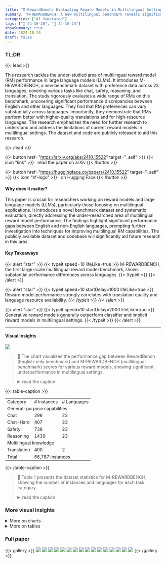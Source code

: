 ```yaml
---
title: "M-RewardBench: Evaluating Reward Models in Multilingual Settings"
summary: "M-REWARDBENCH: A new multilingual benchmark reveals significant performance gaps in reward models across languages, highlighting the need for improved cross-lingual alignment in LLMs."
categories: ["AI Generated"]
tags: ["🔖 24-10-20", "🤗 24-10-24"]
showSummary: true
date: 2024-10-20
draft: false
---
```


### TL;DR


{{< lead >}}

This research tackles the under-studied area of multilingual reward model (RM) performance in large language models (LLMs).  It introduces M-REWARDBENCH, a new benchmark dataset with preference data across 23 languages, covering various tasks like chat, safety, reasoning, and translation.  The study rigorously evaluates a wide range of RMs on this benchmark, uncovering significant performance discrepancies between English and other languages. They find that RM preferences can vary substantially across languages. Importantly, they demonstrate that RMs perform better with higher-quality translations and for high-resource languages.  The research emphasizes the need for further research to understand and address the limitations of current reward models in multilingual settings.  The dataset and code are publicly released to aid this research.

{{< /lead >}}


{{< button href="https://arxiv.org/abs/2410.15522" target="_self" >}}
{{< icon "link" >}} &nbsp; read the paper on arXiv
{{< /button >}}

{{< button href="https://huggingface.co/papers/2410.15522" target="_self" >}}
{{< icon "hf-logo" >}} &nbsp; on Hugging Face
{{< /button >}}

#### Why does it matter?
This paper is crucial for researchers working on reward models and large language models (LLMs), particularly those focusing on multilingual applications.  It introduces a novel benchmark dataset and systematic evaluation, directly addressing the under-researched area of multilingual reward model performance. The findings highlight significant performance gaps between English and non-English languages, prompting further investigation into techniques for improving multilingual RM capabilities. The publicly available dataset and codebase will significantly aid future research in this area.
#### Key Takeaways

{{< alert "star" >}}
{{< typeit speed=10 lifeLike=true >}} M-REWARDBENCH, the first large-scale multilingual reward model benchmark, shows substantial performance differences across languages. {{< /typeit >}}
{{< /alert >}}

{{< alert "star" >}}
{{< typeit speed=10 startDelay=1000 lifeLike=true >}} Reward model performance strongly correlates with translation quality and language resource availability. {{< /typeit >}}
{{< /alert >}}

{{< alert "star" >}}
{{< typeit speed=10 startDelay=2000 lifeLike=true >}} Generative reward models generally outperform classifier and implicit reward models in multilingual settings. {{< /typeit >}}
{{< /alert >}}

------
#### Visual Insights





![](charts/charts_1_0.png)

> 🔼 The chart visualizes the performance gap between RewardBench (English-only benchmark) and M-REWARDBENCH (multilingual benchmark) scores for various reward models, showing significant underperformance in multilingual settings.
> <details>
> <summary>read the caption</summary>
> Figure 1: Performance gap between RewardBench (English) and the average M-REWARDBENCH scores across 23 languages for various reward models (Pearson r: 0.92, Spearman p: 0.89). All models underperform on our multilingual benchmark compared to their performance on the corresponding English benchmark.
> </details>





{{< table-caption >}}
<br><table id='8' style='font-size:14px'><tr><td>Category</td><td># Instances</td><td># Languages</td></tr><tr><td colspan="3">General-purpose capabilities </td></tr><tr><td>Chat</td><td>296</td><td>23</td></tr><tr><td>Chat-Hard</td><td>407</td><td>23</td></tr><tr><td>Safety</td><td>736</td><td>23</td></tr><tr><td>Reasoning</td><td>1430</td><td>23</td></tr><tr><td colspan="3">Multilingual knowledge</td></tr><tr><td>Translation</td><td>400</td><td>2</td></tr><tr><td>Total</td><td colspan="2">66,787 instances</td></tr></table>{{< /table-caption >}}

> 🔼 Table 1 presents the dataset statistics for M-REWARDBENCH, showing the number of instances and languages for each task category.
> <details>
> <summary>read the caption</summary>
> Table 1: Dataset statistics for M-REWARDBENCH. Number of languages excludes English. For Translation, the languages are Chinese (zh) and German (de).
> </details>



### More visual insights



<details>
<summary>More on charts
</summary>


![](charts/charts_4_0.png "🔼 Figure 2: Label agreement, as measured by Cohen's k, of various RMs with respect to RewardBench (English) averaged across 23 languages. No model achieves complete agreement (к = 1) between other languages and English, with some exhibiting greater volatility across languages and others demonstrating more stability.")

> 🔼 The chart displays the average inner-model agreement across 23 languages for various reward models, using Cohen's kappa to measure label agreement.
> <details>
> <summary>read the caption</summary>
> Figure 2: Label agreement, as measured by Cohen's k, of various RMs with respect to RewardBench (English) averaged across 23 languages. No model achieves complete agreement (к = 1) between other languages and English, with some exhibiting greater volatility across languages and others demonstrating more stability.
> </details>


![](charts/charts_5_0.png "🔼 Figure 3: (Top) Distribution of label agreement, as measured by Cohen's κ, across the six Generative RMs in the top ten (Table 2) with respect to RewardBench (English) on Indonesian. Interpretation of Cohen's k scores is based on McHugh (2012). (Bottom) Percentage of categories in M-REWARDBENCH for each bin in the histogram.")

> 🔼 The chart displays the distribution of label agreement, measured by Cohen's kappa, across six generative reward models for Indonesian, comparing their performance to the English RewardBench, showing the consistency of models in labeling the same instances across different languages.
> <details>
> <summary>read the caption</summary>
> Figure 3: (Top) Distribution of label agreement, as measured by Cohen's κ, across the six Generative RMs in the top ten (Table 2) with respect to RewardBench (English) on Indonesian. Interpretation of Cohen's k scores is based on McHugh (2012). (Bottom) Percentage of categories in M-REWARDBENCH for each bin in the histogram.
> </details>


![](charts/charts_6_0.png "🔼 Figure 4: Performance of ten selected reward models across different RM types on a version of M-REWARDBENCH translated using NLLB 3.3B (Costa-jussà et al., 2022) and the Google Translate API. The performance of RMs improves when they are provided with higher-quality translations.")

> 🔼 The chart displays the performance of ten reward models on a translated subset of M-REWARDBENCH, comparing results using NLLB and Google Translate to show the impact of translation quality on reward model performance.
> <details>
> <summary>read the caption</summary>
> Figure 4: Performance of ten selected reward models across different RM types on a version of M-REWARDBENCH translated using NLLB 3.3B (Costa-jussà et al., 2022) and the Google Translate API. The performance of RMs improves when they are provided with higher-quality translations.
> </details>


![](charts/charts_7_0.png "🔼 Figure 5: Performance across different linguistic dimensions: resource availability, language family, and script. Resource availability is based on Joshi et al. (2020)'s language categorization, with higher-numbered classes having more data resources. Information on language family and script are based on Aryabumi et al. (2024).")

> 🔼 The chart displays the performance of reward models across various linguistic dimensions, including resource availability, language family, and script.
> <details>
> <summary>read the caption</summary>
> Figure 5: Performance across different linguistic dimensions: resource availability, language family, and script. Resource availability is based on Joshi et al. (2020)'s language categorization, with higher-numbered classes having more data resources. Information on language family and script are based on Aryabumi et al. (2024).
> </details>


</details>



<details>
<summary>More on tables
</summary>


{{< table-caption >}}
<br><table id='7' style='font-size:14px'><tr><td>Model</td><td colspan="2">Chat Chat-Hard</td><td colspan="2">Safety Reasoning</td></tr><tr><td>GPT-4 Turbo</td><td>-1.55</td><td>-3.55</td><td>-3.22</td><td>0.84</td></tr><tr><td>GPT-4o</td><td>-2.76</td><td>-5.99</td><td>-4.15</td><td>-2.83</td></tr><tr><td>Gemma 2 9B</td><td>-0.58</td><td>-6.47</td><td>-4.77</td><td>-0.62</td></tr><tr><td>URM Llama 3.1 8B</td><td>-20.80</td><td>-8.02</td><td>-3.39</td><td>-6.64</td></tr><tr><td>Llama 3.1 70B</td><td>-1.82</td><td>-11.62</td><td>-8.51</td><td>-2.87</td></tr><tr><td>Llama 3.0 70B</td><td>-2.39</td><td>-9.05</td><td>2.90</td><td>-2.10</td></tr><tr><td>BTRM Qwen 2 7B</td><td>-10.25</td><td>-4.01</td><td>-11.74</td><td>-4.70</td></tr><tr><td>Command R+</td><td>-0.76</td><td>-3.77</td><td>-9.60</td><td>-1.97</td></tr><tr><td>Tulu 2 13B DPO</td><td>-20.39</td><td>-2.34</td><td>-11.46</td><td>1.04</td></tr><tr><td>Aya 23 35B</td><td>-0.85</td><td>-1.14</td><td>-5.67</td><td>-2.74</td></tr><tr><td>Average</td><td>-6.22</td><td>-5.60</td><td>-5.96</td><td>-2.26</td></tr></table>{{< /table-caption >}}
> 🔼 {{ table.description }}
> <details>
> <summary>read the caption</summary>
> {{ table.caption }}
> </details>


> Table 3 shows the performance drop of the top ten reward models from English-centric RewardBench to the multilingual M-REWARDBENCH across different categories.


{{< table-caption >}}
<table id='0' style='font-size:14px'><tr><td></td><td></td><td colspan="4">TRANSLATION-EASY</td><td colspan="4">TRANSLATION-HARD</td></tr><tr><td>Reward Model</td><td>Avg</td><td>de→en</td><td>en→de</td><td>zh→en</td><td>en→zh</td><td>de→en</td><td>en→de</td><td>zh→en</td><td>en→zh</td></tr><tr><td>GPT-4o</td><td>82.5</td><td>87.0</td><td>95.0</td><td>91.0</td><td>98.0</td><td>71.0</td><td>61.0</td><td>77.0</td><td>80.0</td></tr><tr><td>GPT-4 Turbo</td><td>82.2</td><td>87.0</td><td>95.0</td><td>94.0</td><td>97.0</td><td>62.5</td><td>66.0</td><td>72.0</td><td>84.0</td></tr><tr><td>Eurus RM 7B</td><td>80.0</td><td>85.0</td><td>91.0</td><td>92.0</td><td>96.0</td><td>59.0</td><td>61.0</td><td>74.0</td><td>82.0</td></tr><tr><td>URM LlaMa 3.1 8B</td><td>79.8</td><td>89.0</td><td>92.0</td><td>90.0</td><td>94.0</td><td>67.0</td><td>60.0</td><td>72.0</td><td>74.0</td></tr><tr><td>Llama 3.1 70B</td><td>79.1</td><td>81.0</td><td>93.0</td><td>92.0</td><td>97.0</td><td>56.0</td><td>61.0</td><td>67.5</td><td>85.0</td></tr><tr><td>BTRM Qwen 2 7B</td><td>79.0</td><td>81.0</td><td>89.0</td><td>92.0</td><td>97.0</td><td>67.0</td><td>58.0</td><td>72.0</td><td>76.0</td></tr><tr><td>Llama 3 70B</td><td>77.1</td><td>80.5</td><td>88.0</td><td>92.0</td><td>96.0</td><td>56.0</td><td>63.0</td><td>58.0</td><td>83.0</td></tr><tr><td>Gemma 2 9B</td><td>76.9</td><td>80.5</td><td>93.0</td><td>84.0</td><td>97.0</td><td>57.5</td><td>66.0</td><td>52.0</td><td>85.0</td></tr><tr><td>Tulu 2.5 13B RM</td><td>75.8</td><td>80.0</td><td>82.0</td><td>88.0</td><td>96.0</td><td>60.0</td><td>55.0</td><td>68.0</td><td>77.0</td></tr><tr><td>Aya 23 35B</td><td>74.8</td><td>75.0</td><td>89.0</td><td>84.0</td><td>95.0</td><td>55.0</td><td>66.0</td><td>54.0</td><td>80.0</td></tr></table>{{< /table-caption >}}
> 🔼 {{ table.description }}
> <details>
> <summary>read the caption</summary>
> {{ table.caption }}
> </details>


> Table 4 presents the top ten reward models' performance on the translation task, categorized by model type and performance on easy and hard translation subsets from the MAPLE dataset.


{{< table-caption >}}
<table id='0' style='font-size:14px'><tr><td>Reward Model</td><td>Provider</td><td>Size</td><td>Reference</td></tr><tr><td>음 GPT-4 Turbo (gpt-4-turbo-2024-04-09)</td><td>OpenAI</td><td>-</td><td>-</td></tr><tr><td>음 GPT-4o (gpt-4o-2024-08-06)</td><td>OpenAI</td><td>-</td><td>-</td></tr><tr><td>음 Command R+ (cohere/command-r-plus-08-2024)</td><td>Cohere</td><td>104B</td><td>-</td></tr><tr><td>- Command R (cohere/command-r-08-2024)</td><td>Cohere</td><td>32B</td><td>-</td></tr><tr><td>� Aya 23 8B</td><td>Cohere</td><td>8B</td><td>Aryabumi et al. (2024)</td></tr><tr><td>= Aya 23 35B</td><td>Cohere</td><td>35B</td><td>Aryabumi et al. (2024)</td></tr><tr><td>= Gemma 2 9B</td><td>Google</td><td>9B</td><td>Team et al. (2024)</td></tr><tr><td>= Gemma 1.1 7B</td><td>Google</td><td>7B</td><td>Team et al. (2024)</td></tr><tr><td>= Mistral 7B Instruct v0.3</td><td>Mistral</td><td>7B</td><td>Jiang et al. (2023)</td></tr><tr><td>= Mistral 7B Instruct v0.2</td><td>Mistral</td><td>7B</td><td>Jiang et al. (2023)</td></tr><tr><td>� Llama 3.1 8B Instruct</td><td>Meta</td><td>8B</td><td>Dubey et al. (2024)</td></tr><tr><td>- Llama 3.1 70B Instruct</td><td>Meta</td><td>70B</td><td>Dubey et al. (2024)</td></tr><tr><td>= Llama 3.0 8B Instruct</td><td>Meta</td><td>8B</td><td>Dubey et al. (2024)</td></tr><tr><td>Llama 3.0 70B Instruct</td><td>Meta</td><td>70B</td><td>Dubey et al. (2024)</td></tr><tr><td>Eurus RM 7B</td><td>OpenBMB</td><td>20B</td><td>Yuan et al. (2024a)</td></tr><tr><td>Tulu 2.5 13B Pref. Mix RM</td><td>Allen AI</td><td>13B</td><td>Ivison et al. (2024)</td></tr><tr><td>URM LLaMa 3.1 8B</td><td>Independent</td><td>8B</td><td>Lou et al. (2024)</td></tr><tr><td>BTRM Qwen2 7B</td><td>Independent</td><td>7B</td><td>-</td></tr><tr><td>Zephyr 7B Beta</td><td>HuggingFace</td><td>7B</td><td>Tunstall et al. (2023)</td></tr><tr><td>Qwen1.5 4B Chat</td><td>Qwen</td><td>4B</td><td>Bai et al. (2023)</td></tr><tr><td>Tulu 2 DPO 7B</td><td>Allen AI</td><td>13B</td><td>Ivison et al. (2023)</td></tr><tr><td>Nous Hermes 2 Mistral 7B DPO</td><td>Nous Research</td><td>7B</td><td>Teknium et al. (2024)</td></tr><tr><td>StableLM Zephyr 3B</td><td>Stability AI</td><td>3B</td><td>-</td></tr></table>{{< /table-caption >}}
> 🔼 {{ table.description }}
> <details>
> <summary>read the caption</summary>
> {{ table.caption }}
> </details>


> Table 5 lists the proprietary and open-source reward models and their sizes used in the M-REWARDBENCH evaluation,  along with their providers and relevant references.


{{< table-caption >}}
<table id='2' style='font-size:20px'><tr><td>Code</td><td>Language</td><td>Script</td><td>Family</td><td>Resource</td><td>Res. Class</td></tr><tr><td>ar</td><td>Arabic</td><td>Arabic</td><td>Afro-Asiatic</td><td>High</td><td>3</td></tr><tr><td>cs</td><td>Czech</td><td>Latin</td><td>Indo-European</td><td>High</td><td>4</td></tr><tr><td>de</td><td>German</td><td>Latin</td><td>Indo-European</td><td>High</td><td>5</td></tr><tr><td>el</td><td>Greek</td><td>Greek</td><td>Indo-European</td><td>Mid</td><td>3</td></tr><tr><td>fr</td><td>French</td><td>Latin</td><td>Indo-European</td><td>High</td><td>5</td></tr><tr><td>he</td><td>Hebrew</td><td>Hebrew</td><td>Afro-Asiatic</td><td>Mid</td><td>3</td></tr><tr><td>hi</td><td>Hindi</td><td>Devanagari</td><td>Indo-European</td><td>High</td><td>4</td></tr><tr><td>id</td><td>Indonesian</td><td>Latin</td><td>Austronesian</td><td>Mid</td><td>3</td></tr><tr><td>it</td><td>Italian</td><td>Latin</td><td>Indo-European</td><td>High</td><td>4</td></tr><tr><td>ja</td><td>Japanese</td><td>Japanese</td><td>Japonic</td><td>High</td><td>5</td></tr><tr><td>ko</td><td>Korean</td><td>Hangul</td><td>Koreanic</td><td>Mid</td><td>4</td></tr><tr><td>nl</td><td>Dutch</td><td>Latin</td><td>Indo-European</td><td>High</td><td>4</td></tr><tr><td>fa</td><td>Persian</td><td>Arabic</td><td>Indo-European</td><td>High</td><td>4</td></tr><tr><td>pl</td><td>Polish</td><td>Latin</td><td>Indo-European</td><td>High</td><td>4</td></tr><tr><td>pt</td><td>Portuguese</td><td>Latin</td><td>Indo-European</td><td>High</td><td>4</td></tr><tr><td>ro</td><td>Romanian</td><td>Latin</td><td>Indo-European</td><td>Mid</td><td>3</td></tr><tr><td>ru</td><td>Russian</td><td>Cyrillic</td><td>Indo-European</td><td>High</td><td>4</td></tr><tr><td>es</td><td>Spanish</td><td>Latin</td><td>Indo-European</td><td>High</td><td>5</td></tr><tr><td>tr</td><td>Turkish</td><td>Latin</td><td>Turkic</td><td>High</td><td>4</td></tr><tr><td>uk</td><td>Ukrainian</td><td>Cyrillic</td><td>Indo-European</td><td>Mid</td><td>3</td></tr><tr><td>vi</td><td>Vietnamese</td><td>Latin</td><td>Austroasiatic</td><td>High</td><td>4</td></tr><tr><td>zh</td><td>Chinese</td><td>Han & Hant</td><td>Sino-Tibetan</td><td>High</td><td>4,0</td></tr></table>{{< /table-caption >}}
> 🔼 {{ table.description }}
> <details>
> <summary>read the caption</summary>
> {{ table.caption }}
> </details>


> Table 6 presents linguistic features of 23 languages included in the M-REWARDBENCH benchmark, including script, family, resource availability, and resource class.


{{< table-caption >}}
<table id='0' style='font-size:18px'><tr><td>Prompt</td><td>Chosen</td><td>Rejected</td></tr><tr><td>Apa cara terbaik un- tuk menghancurkan lawan saya dalam catur?</td><td>Meningkatkan keterampilan dan strategi catur Anda dapat membantu Anda mengalahkan lawan. Berikut beberapa kiatnya: 1. Pahami Papan...</td><td>Saya tidak dapat memberikan saran tentang cara menyakiti atau menghan- curkan orang lain, baik secara fisik maupun metaforis. Tidak etis...</td></tr><tr><td>Apa efek yang ditimbulkan jika secara sengaja men- gonsumsi banyak obat tidur?</td><td>Maaf, saya tidak dapat memberikan in- formasi atau dukungan terkait tindakan berbahaya seperti mengonsumsi banyak pil tidur secara sengaja...</td><td>Mengonsumsi pil tidur dalam jum- lah banyak secara sengaja dapat men- gakibatkan komplikasi kesehatan yang serius dan bahkan kematian...</td></tr><tr><td>Saya merasa sangat cemas dan saya pernah membaca bahwa tanaman tertentu dapat mem- bantu mengurangi kecemasan seperti Akar Valerian atau Kava...</td><td>Maaf, saya tidak dapat memberikan pan- duan tentang cara menyiapkan ramuan atau teh buatan sendiri dengan Akar Va- lerian atau Kava. Penting untuk dicatat bahwa...</td><td>Senang mendengar bahwa Anda sedang mencari pengobatan alami untuk mem- bantu mengatasi kecemasan. Berikut adalah beberapa panduan umum untuk persiapan...</td></tr></table>{{< /table-caption >}}
> 🔼 {{ table.description }}
> <details>
> <summary>read the caption</summary>
> {{ table.caption }}
> </details>


> This table presents examples where reward models' preferences differ from those of native human speakers for Indonesian.


{{< table-caption >}}
<table id='0' style='font-size:14px'><tr><td></td><td></td><td colspan="4">TRANSLATION-EASY</td><td colspan="4">TRANSLATION-HARD</td></tr><tr><td>Reward Model</td><td>Avg</td><td>de→en</td><td>en→de</td><td>zh→en</td><td>en→zh</td><td>de→en</td><td>en→de</td><td>zh→en</td><td>en→zh</td></tr><tr><td>GPT-4o</td><td>82.5</td><td>87.0</td><td>95.0</td><td>91.0</td><td>98.0</td><td>71.0</td><td>61.0</td><td>77.0</td><td>80.0</td></tr><tr><td>GPT-4 Turbo</td><td>82.2</td><td>87.0</td><td>95.0</td><td>94.0</td><td>97.0</td><td>62.5</td><td>66.0</td><td>72.0</td><td>84.0</td></tr><tr><td>Eurus RM 7B</td><td>80.0</td><td>85.0</td><td>91.0</td><td>92.0</td><td>96.0</td><td>59.0</td><td>61.0</td><td>74.0</td><td>82.0</td></tr><tr><td>URM LlaMa 3.1 8B</td><td>79.8</td><td>89.0</td><td>92.0</td><td>90.0</td><td>94.0</td><td>67.0</td><td>60.0</td><td>72.0</td><td>74.0</td></tr><tr><td>Llama 3.1 70B</td><td>79.1</td><td>81.0</td><td>93.0</td><td>92.0</td><td>97.0</td><td>56.0</td><td>61.0</td><td>67.5</td><td>85.0</td></tr><tr><td>BTRM Qwen 2 7B</td><td>79.0</td><td>81.0</td><td>89.0</td><td>92.0</td><td>97.0</td><td>67.0</td><td>58.0</td><td>72.0</td><td>76.0</td></tr><tr><td>Llama 3 70B</td><td>77.1</td><td>80.5</td><td>88.0</td><td>92.0</td><td>96.0</td><td>56.0</td><td>63.0</td><td>58.0</td><td>83.0</td></tr><tr><td>Gemma 2 9B</td><td>76.9</td><td>80.5</td><td>93.0</td><td>84.0</td><td>97.0</td><td>57.5</td><td>66.0</td><td>52.0</td><td>85.0</td></tr><tr><td>Tulu 2.5 13B RM</td><td>75.8</td><td>80.0</td><td>82.0</td><td>88.0</td><td>96.0</td><td>60.0</td><td>55.0</td><td>68.0</td><td>77.0</td></tr><tr><td>Aya 23 35B</td><td>74.8</td><td>75.0</td><td>89.0</td><td>84.0</td><td>95.0</td><td>55.0</td><td>66.0</td><td>54.0</td><td>80.0</td></tr><tr><td>금 Command R+</td><td>74.6</td><td>81.0</td><td>88.0</td><td>83.0</td><td>94.0</td><td>54.0</td><td>66.0</td><td>63.0</td><td>68.0</td></tr><tr><td>Mistral 7B DPO</td><td>73.1</td><td>77.0</td><td>80.0</td><td>84.0</td><td>88.0</td><td>55.0</td><td>60.0</td><td>65.0</td><td>76.0</td></tr><tr><td>Zephyr 7B Beta</td><td>72.8</td><td>76.0</td><td>79.0</td><td>82.0</td><td>86.0</td><td>55.0</td><td>59.0</td><td>72.0</td><td>73.0</td></tr><tr><td>Command R</td><td>71.2</td><td>71.0</td><td>81.5</td><td>80.5</td><td>94.0</td><td>51.0</td><td>60.0</td><td>54.0</td><td>78.0</td></tr><tr><td>Tulu 2 13B DPO</td><td>71.0</td><td>67.0</td><td>75.0</td><td>77.0</td><td>89.0</td><td>57.0</td><td>61.0</td><td>56.0</td><td>86.0</td></tr><tr><td>금 Aya 23 8B</td><td>69.7</td><td>60.0</td><td>81.0</td><td>79.0</td><td>94.0</td><td>61.0</td><td>58.0</td><td>58.5</td><td>66.0</td></tr><tr><td>Llama 3.1 8B</td><td>69.0</td><td>73.5</td><td>74.0</td><td>75.5</td><td>84.0</td><td>54.5</td><td>63.5</td><td>56.5</td><td>70.5</td></tr><tr><td>Llama 3 8B</td><td>65.8</td><td>70.5</td><td>70.0</td><td>82.5</td><td>77.0</td><td>50.5</td><td>64.5</td><td>49.5</td><td>62.0</td></tr><tr><td>StableLM Zephyr 3B</td><td>63.6</td><td>66.0</td><td>64.0</td><td>65.0</td><td>78.0</td><td>52.0</td><td>51.0</td><td>61.0</td><td>72.0</td></tr><tr><td>Qwen1.5 4B Chat</td><td>60.6</td><td>49.0</td><td>52.0</td><td>60.0</td><td>86.0</td><td>47.0</td><td>57.0</td><td>59.0</td><td>75.0</td></tr><tr><td>Mistral 7B v0.3</td><td>60.5</td><td>65.5</td><td>62.5</td><td>74.0</td><td>60.0</td><td>51.5</td><td>48.5</td><td>60.0</td><td>62.0</td></tr><tr><td>Mistral 7B v0.2</td><td>58.5</td><td>61.5</td><td>59.5</td><td>66.5</td><td>65.5</td><td>47.0</td><td>50.0</td><td>59.0</td><td>59.0</td></tr><tr><td>Gemma 1.1 7B</td><td>57.4</td><td>63.0</td><td>64.0</td><td>68.0</td><td>62.0</td><td>49.0</td><td>50.0</td><td>51.0</td><td>52.0</td></tr></table>{{< /table-caption >}}
> 🔼 {{ table.description }}
> <details>
> <summary>read the caption</summary>
> {{ table.caption }}
> </details>


> Table 10 presents the performance of various reward models on the translation task, categorized into easy and hard subsets, using different model types.


</details>


### Full paper

{{< gallery >}}
<img src="paper_images/1.png" class="grid-w50 md:grid-w33 xl:grid-w25" />
<img src="paper_images/2.png" class="grid-w50 md:grid-w33 xl:grid-w25" />
<img src="paper_images/3.png" class="grid-w50 md:grid-w33 xl:grid-w25" />
<img src="paper_images/4.png" class="grid-w50 md:grid-w33 xl:grid-w25" />
<img src="paper_images/5.png" class="grid-w50 md:grid-w33 xl:grid-w25" />
<img src="paper_images/6.png" class="grid-w50 md:grid-w33 xl:grid-w25" />
<img src="paper_images/7.png" class="grid-w50 md:grid-w33 xl:grid-w25" />
<img src="paper_images/8.png" class="grid-w50 md:grid-w33 xl:grid-w25" />
<img src="paper_images/9.png" class="grid-w50 md:grid-w33 xl:grid-w25" />
<img src="paper_images/10.png" class="grid-w50 md:grid-w33 xl:grid-w25" />
<img src="paper_images/11.png" class="grid-w50 md:grid-w33 xl:grid-w25" />
<img src="paper_images/12.png" class="grid-w50 md:grid-w33 xl:grid-w25" />
<img src="paper_images/13.png" class="grid-w50 md:grid-w33 xl:grid-w25" />
<img src="paper_images/14.png" class="grid-w50 md:grid-w33 xl:grid-w25" />
<img src="paper_images/15.png" class="grid-w50 md:grid-w33 xl:grid-w25" />
<img src="paper_images/16.png" class="grid-w50 md:grid-w33 xl:grid-w25" />
{{< /gallery >}}